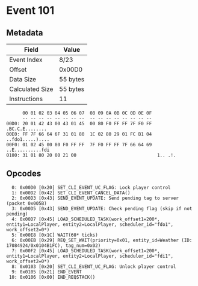 # Event 101

## Metadata

| Field           | Value    |
|-----------------|----------|
| Event Index     | 8/23     |
| Offset          | 0x00D0   |
| Data Size       | 55 bytes |
| Calculated Size | 55 bytes |
| Instructions    | 11       |

```
      00 01 02 03 04 05 06 07  08 09 0A 0B 0C 0D 0E 0F
      -- -- -- -- -- -- -- --  -- -- -- -- -- -- -- --
00D0: 20 01 42 43 00 43 01 45  00 80 F0 FF FF 7F F0 FF   .BC.C.E........
00E0: FF 7F 66 64 6F 31 01 80  1C 02 80 29 01 FC B1 04  ..fdo1.....)....
00F0: 01 02 45 00 80 F0 FF FF  7F F0 FF FF 7F 66 64 69  ..E..........fdi
0100: 31 01 80 20 00 21 00                              1.. .!.         
```

## Opcodes

```
  0: 0x00D0 [0x20] SET_CLI_EVENT_UC_FLAG: Lock player control
  1: 0x00D2 [0x42] SET_CLI_EVENT_CANCEL_DATA()
  2: 0x00D3 [0x43] SEND_EVENT_UPDATE: Send pending tag to server (packet 0x005B)
  3: 0x00D5 [0x43] SEND_EVENT_UPDATE: Check pending flag (skip if not pending)
  4: 0x00D7 [0x45] LOAD_SCHEDULED_TASK(work_offset1=200*, entity1=LocalPlayer, entity2=LocalPlayer, scheduler_id="fdo1", work_offset2=0*)
  5: 0x00E8 [0x1C] WAIT(60* ticks)
  6: 0x00EB [0x29] REQ_SET_WAIT(priority=0x01, entity_id=Weather (ID: 17084924/0x0104B1FC), tag_num=0x02)
  7: 0x00F2 [0x45] LOAD_SCHEDULED_TASK(work_offset1=200*, entity1=LocalPlayer, entity2=LocalPlayer, scheduler_id="fdi1", work_offset2=0*)
  8: 0x0103 [0x20] SET_CLI_EVENT_UC_FLAG: Unlock player control
  9: 0x0105 [0x21] END_EVENT
 10: 0x0106 [0x00] END_REQSTACK()
```
